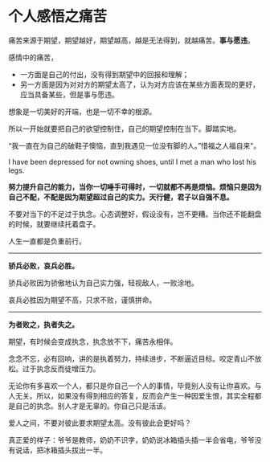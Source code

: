 # 个人感悟之痛苦

痛苦来源于期望，期望越好，期望越高，越是无法得到，就越痛苦。**事与愿违**。

感情中的痛苦，

- 一方面是自己的付出，没有得到期望中的回报和理解；
- 另一方面是因为对对方的期望太高了，认为对方应该在某些方面表现的更好，应当具备某些，但是事与愿违。

想象是一切美好的开端，也是一切不幸的根源。

所以一开始就要把自己的欲望控制住，自己的期望控制在当下。脚踏实地。

“我一直在为自己的破鞋子懊恼，直到我遇见一位没有脚的人。”惜福之人福自来"。

I have been depressed for not owning shoes, until I met a man who lost his legs.

**努力提升自己的能力，当你一切唾手可得时，一切就都不再是烦恼。烦恼只是因为自己不配，不配是因为期望超过自己的实力。天行健，君子以自强不息。**

不要对当下的不足过于执念。心态调整好，假设没有，岂不更糟。当你还不能翻盘的时候，就要继续托着盘子。

人生一直都是负重前行。

-----

**骄兵必败，哀兵必胜。**

骄兵必败因为骄傲地认为自己实力强，轻视敌人，一败涂地。

哀兵必胜因为期望不高，只求不败，谨慎拼命。

-----

**为者败之，执者失之。**

期望，有时候会变成执念，执念放不下，痛苦永相伴。

念念不忘，必有回响，讲的是执着努力，持续进步，不断逼近目标。咬定青山不放松。过于执念反而徒增压力。

无论你有多喜欢一个人，都只是你自己一个人的事情，毕竟别人没有让你喜欢。与人无关。所以，如果没有得到相应的答复，反而会产生一种因爱生恨，其实全程都是自己的执念。别人才是无辜的。你自己只是活该。

爱人之间，不要对彼此要求期望太高。没有彼此会更好吗？

真正爱的样子：爷爷是教师，奶奶不识字，奶奶说冰箱插头插一半会省电，爷爷没有说话，把冰箱插头拔出一半。